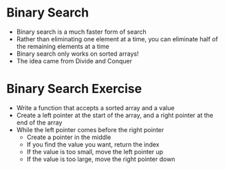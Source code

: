 # Binary Search

- Binary search is a much faster form of search
- Rather than eliminating one element at a time, you can eliminate half of the remaining elements at a time
- Binary search only works on sorted arrays!
- The idea came from Divide and Conquer

# Binary Search Exercise

- Write a function that accepts a sorted array and a value
- Create a left pointer at the start of the array, and a right pointer at the end of the array
- While the left pointer comes before the right pointer
    - Create a pointer in the middle
    - If you find the value you want, return the index
    - If the value is too small, move the left pointer up
    - If the value is too large, move the right pointer down
